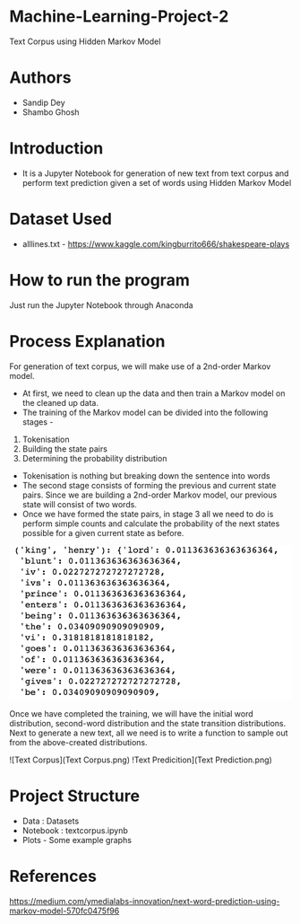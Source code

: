 # Machine-Learning-Project-2
Text Corpus using Hidden Markov Model

# Authors
- Sandip Dey
- Shambo Ghosh

# Introduction
- It is a Jupyter Notebook for generation of new text from text corpus and perform text prediction given a set of words using Hidden Markov Model

# Dataset Used
- alllines.txt - https://www.kaggle.com/kingburrito666/shakespeare-plays

# How to run the program
Just run the Jupyter Notebook through Anaconda

# Process Explanation
For generation of text corpus, we will make use of a 2nd-order Markov model. 
- At first, we need to clean up the data and then train a Markov model on the cleaned up data.
- The training of the Markov model can be divided into the following stages -

1. Tokenisation
2. Building the state pairs
3. Determining the probability distribution

- Tokenisation is nothing but breaking down the sentence into words
- The second stage consists of forming the previous and current state pairs. Since we are building a 2nd-order Markov model, our previous state will consist of two words.
- Once we have formed the state pairs, in stage 3 all we need to do is perform simple counts and calculate the probability of the next states possible for a given current state as before.

![Transition matrix](Tmatrix.png)

Once we have completed the training, we will have the initial word distribution, second-word distribution and the state transition distributions. Next to generate a new text, all we need is to write a function to sample out from the above-created distributions.

![Text Corpus](Text Corpus.png)
!Text Predicition](Text Prediction.png)

# Project Structure
- Data : Datasets
- Notebook : textcorpus.ipynb
- Plots - Some example graphs

# References
https://medium.com/ymedialabs-innovation/next-word-prediction-using-markov-model-570fc0475f96
